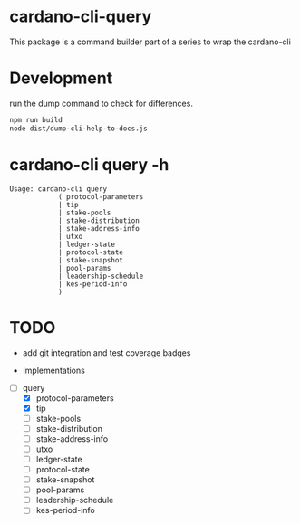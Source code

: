 # cardano-cli-query

This package is a command builder part of a series to wrap the cardano-cli

# Development

run the dump command to check for differences.

```bash
npm run build
node dist/dump-cli-help-to-docs.js
```

# cardano-cli query -h

```text
Usage: cardano-cli query
            ( protocol-parameters
            | tip
            | stake-pools
            | stake-distribution
            | stake-address-info
            | utxo
            | ledger-state
            | protocol-state
            | stake-snapshot
            | pool-params
            | leadership-schedule
            | kes-period-info
            )

```

# TODO

- add git integration and test coverage badges

- Implementations

- [ ] query
  - [x] protocol-parameters
  - [x] tip
  - [ ] stake-pools
  - [ ] stake-distribution
  - [ ] stake-address-info
  - [ ] utxo
  - [ ] ledger-state
  - [ ] protocol-state
  - [ ] stake-snapshot
  - [ ] pool-params
  - [ ] leadership-schedule
  - [ ] kes-period-info
